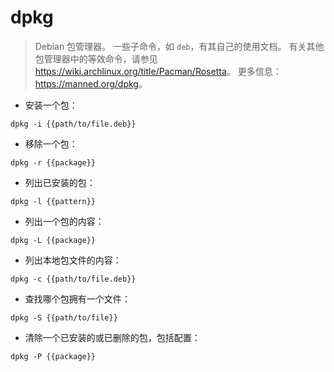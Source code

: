 # dpkg

> Debian 包管理器。
> 一些子命令，如 `deb`，有其自己的使用文档。
> 有关其他包管理器中的等效命令，请参见 <https://wiki.archlinux.org/title/Pacman/Rosetta>。
> 更多信息：<https://manned.org/dpkg>。

- 安装一个包：

`dpkg -i {{path/to/file.deb}}`

- 移除一个包：

`dpkg -r {{package}}`

- 列出已安装的包：

`dpkg -l {{pattern}}`

- 列出一个包的内容：

`dpkg -L {{package}}`

- 列出本地包文件的内容：

`dpkg -c {{path/to/file.deb}}`

- 查找哪个包拥有一个文件：

`dpkg -S {{path/to/file}}`

- 清除一个已安装的或已删除的包，包括配置：

`dpkg -P {{package}}`